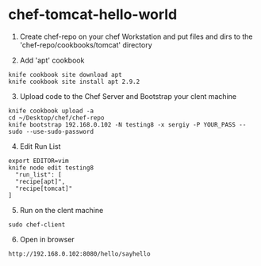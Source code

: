 # chef-tomcat-hello-world
1) Create chef-repo on your chef Workstation and put files and dirs to the 'chef-repo/cookbooks/tomcat' directory

2) Add 'apt' cookbook
```
knife cookbook site download apt
knife cookbook site install apt 2.9.2
```

3) Upload code to the Chef Server and Bootstrap your clent machine
```
knife cookbook upload -a
cd ~/Desktop/chef/chef-repo
knife bootstrap 192.168.0.102 -N testing8 -x sergiy -P YOUR_PASS --sudo --use-sudo-password
```

4) Edit Run List
```
export EDITOR=vim
knife node edit testing8
  "run_list": [
  "recipe[apt]",
  "recipe[tomcat]"
]
```

5) Run on the clent machine
```
sudo chef-client
```

6) Open in browser
```
http://192.168.0.102:8080/hello/sayhello
```
